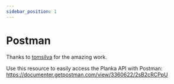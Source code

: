 ```yaml
---
sidebar_position: 1
---
```


# Postman

Thanks to [tomsilva](https://github.com/tomsilva) for the amazing work.

Use this resource to easily access the Planka API with Postman: https://documenter.getpostman.com/view/3360622/2sB2cRCPpU
